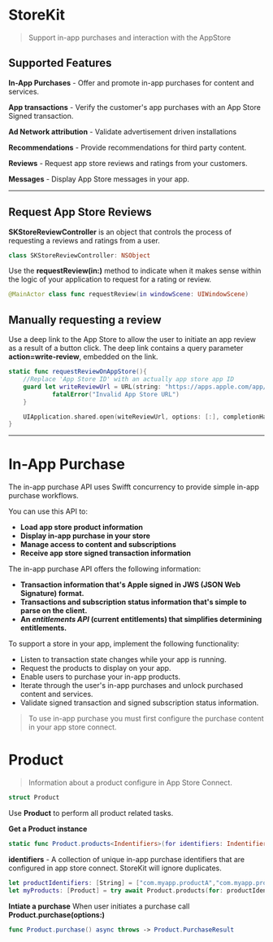 # StoreKit 
> Support in-app purchases and interaction with the AppStore

## Supported Features

**In-App Purchases** - Offer and promote in-app purchases for content and services.

**App transactions** - Verify the customer's app purchases with an App Store Signed transaction.

**Ad Network attribution** - Validate advertisement driven installations

**Recommendations** - Provide recommendations for third party content.

**Reviews** - Request app store reviews and ratings from your customers.

**Messages** - Display App Store messages in your app.


- - -

## Request App Store Reviews

**SKStoreReviewController** is an object that controls the process of requesting a reviews and ratings from a user.

```swift
class SKStoreReviewController: NSObject
```

Use the **requestReview(in:)** method to indicate when it makes sense within the logic of your application to request for a rating or review.

```swift
@MainActor class func requestReview(in windowScene: UIWindowScene)
```

## Manually requesting a review

Use a deep link to the App Store to allow the user to initiate an app review as a result of a button click. The deep link contains a query parameter **action=write-review**, embedded on the link.

```swift
static func requestReviewOnAppStore(){
    //Replace 'App Store ID' with an actually app store app ID
    guard let writeReviewUrl = URL(string: "https://apps.apple.com/app/id<#App ID#>?action=write-review") else {
            fatalError("Invalid App Store URL")
    }

    UIApplication.shared.open(witeReviewUrl, options: [:], completionHandler: nil)
}
```

- - -

# In-App Purchase

The in-app purchase API uses Swifft concurrency to provide simple in-app purchase workflows.

You can use this API to:

* **Load app store product information**
* **Display in-app purchase in your store**
* **Manage access to content and subscriptions**
* **Receive app store signed transaction information**

The in-app purchase API offers the following information:

* **Transaction information that's Apple signed in JWS (JSON Web Signature) format.**
* **Transactions and subscription status information that's simple to parse on the client.**
* **An *entitlements API* (current entitlements) that simplifies determining entitlements.**

To support a store in your app, implement the following functionality:

* Listen to transaction state changes while your app is running.
* Request the products to display on your app.
* Enable users to purchase your in-app products.
* Iterate through the user's in-app purchases and unlock purchased content and services.
* Validate signed transaction and signed subscription status information.

> To use in-app purchase you must first configure the purchase content in your app store connect.

# Product

> Information about a product configure in App Store Connect.

```swift
struct Product
```

Use **Product** to perform all product related tasks.

**Get a Product instance**

```swift
static func Product.products<Indentifiers>(for identifiers: Indentifiers) async throws -> [Product] where Identifiers : Collection, Identifiers.Element == String
```

**identifiers** - A collection of unique in-app purchase identifiers that are configured in app store connect. StoreKit will ignore duplicates.

```swift
let productIdentifiers: [String] = ["com.myapp.productA","com.myapp.productB"]
let myProducts: [Product] = try await Product.products(for: productIdentifiers)
```

**Intiate a purchase**
When user initiates a purchase call **Product.purchase(options:)**

```swift
func Product.purchase() async throws -> Product.PurchaseResult
```










